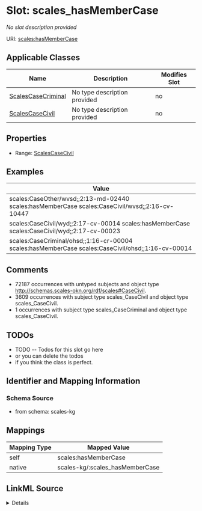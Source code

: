 

# Slot: scales_hasMemberCase


_No slot description provided_





URI: [scales:hasMemberCase](http://schemas.scales-okn.org/rdf/scales#hasMemberCase)



<!-- no inheritance hierarchy -->





## Applicable Classes

| Name | Description | Modifies Slot |
| --- | --- | --- |
| [ScalesCaseCriminal](../classes/ScalesCaseCriminal.md) | No type description provided |  no  |
| [ScalesCaseCivil](../classes/ScalesCaseCivil.md) | No type description provided |  no  |







## Properties

* Range: [ScalesCaseCivil](../classes/ScalesCaseCivil.md)






## Examples

| Value |
| --- |
| scales:CaseOther/wvsd;;2:13-md-02440 scales:hasMemberCase scales:CaseCivil/wvsd;;2:16-cv-10447 |
| scales:CaseCivil/wyd;;2:17-cv-00014 scales:hasMemberCase scales:CaseCivil/wyd;;2:17-cv-00023 |
| scales:CaseCriminal/ohsd;;1:16-cr-00004 scales:hasMemberCase scales:CaseCivil/ohsd;;1:16-cv-00014 |

## Comments

* 72187 occurrences with untyped subjects and object type http://schemas.scales-okn.org/rdf/scales#CaseCivil.
* 3609 occurrences with subject type scales_CaseCivil and object type scales_CaseCivil.
* 1 occurrences with subject type scales_CaseCriminal and object type scales_CaseCivil.

## TODOs

* TODO -- Todos for this slot go here
* or you can delete the todos
* if you think the class is perfect.

## Identifier and Mapping Information







### Schema Source


* from schema: scales-kg




## Mappings

| Mapping Type | Mapped Value |
| ---  | ---  |
| self | scales:hasMemberCase |
| native | scales-kg/:scales_hasMemberCase |




## LinkML Source

<details>
```yaml
name: scales_hasMemberCase
description: No slot description provided
todos:
- TODO -- Todos for this slot go here
- or you can delete the todos
- if you think the class is perfect.
comments:
- 72187 occurrences with untyped subjects and object type http://schemas.scales-okn.org/rdf/scales#CaseCivil.
- 3609 occurrences with subject type scales_CaseCivil and object type scales_CaseCivil.
- 1 occurrences with subject type scales_CaseCriminal and object type scales_CaseCivil.
examples:
- value: scales:CaseOther/wvsd;;2:13-md-02440 scales:hasMemberCase scales:CaseCivil/wvsd;;2:16-cv-10447
- value: scales:CaseCivil/wyd;;2:17-cv-00014 scales:hasMemberCase scales:CaseCivil/wyd;;2:17-cv-00023
- value: scales:CaseCriminal/ohsd;;1:16-cr-00004 scales:hasMemberCase scales:CaseCivil/ohsd;;1:16-cv-00014
from_schema: scales-kg
rank: 1000
slot_uri: scales:hasMemberCase
alias: scales_hasMemberCase
domain_of:
- scales_CaseCivil
- scales_CaseCriminal
range: scales_CaseCivil

```
</details>